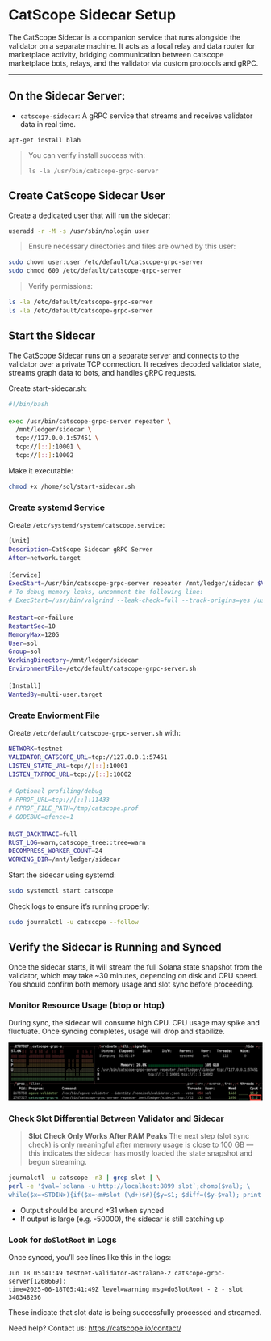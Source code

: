 # CatScope Sidecar Setup

The CatScope Sidecar is a companion service that runs alongside the validator on a separate machine. It acts as a local relay and data router for marketplace activity, bridging communication between catscope marketplace bots, relays, and the validator via custom protocols and gRPC.

---------


## On the **Sidecar Server**:
- `catscope-sidecar`: A gRPC service that streams and receives validator data in real time.

```cli
apt-get install blah
```
> You can verify install success with:
> ```cli
> ls -la /usr/bin/catscope-grpc-server
> ```


## Create CatScope Sidecar User

Create a dedicated user that will run the sidecar:

```bash
useradd -r -M -s /usr/sbin/nologin user
```
> Ensure necessary directories and files are owned by this user:

```bash 
sudo chown user:user /etc/default/catscope-grpc-server
sudo chmod 600 /etc/default/catscope-grpc-server

```
> Verify permissions:
```bash
ls -la /etc/default/catscope-grpc-server
ls -la /etc/default/catscope-grpc-server
```


## Start the Sidecar
The CatScope Sidecar runs on a separate server and connects to the validator over a private TCP connection. It receives decoded validator state, streams graph data to bots, and handles gRPC requests.

Create start-sidecar.sh:
```bash
#!/bin/bash

exec /usr/bin/catscope-grpc-server repeater \
  /mnt/ledger/sidecar \
  tcp://127.0.0.1:57451 \
  tcp://[::]:10001 \
  tcp://[::]:10002
```
Make it executable:

```bash
chmod +x /home/sol/start-sidecar.sh
```
### Create systemd Service


Create `/etc/systemd/system/catscope.service`:
```bash
[Unit]
Description=CatScope Sidecar gRPC Server
After=network.target

[Service]
ExecStart=/usr/bin/catscope-grpc-server repeater /mnt/ledger/sidecar $VALIDATOR_CATSCOPE_URL $LISTEN_STATE_URL $LISTEN_TXPROC_URL
# To debug memory leaks, uncomment the following line:
# ExecStart=/usr/bin/valgrind --leak-check=full --track-origins=yes /usr/bin/catscope-grpc-server repeater /mnt/ledger/sidecar $VALIDATOR_CATSCOPE_URL $LISTEN_STATE_URL $LISTEN_TXPROC_URL

Restart=on-failure
RestartSec=10
MemoryMax=120G
User=sol
Group=sol
WorkingDirectory=/mnt/ledger/sidecar
EnvironmentFile=/etc/default/catscope-grpc-server.sh

[Install]
WantedBy=multi-user.target
```
### Create Enviorment File
Create `/etc/default/catscope-grpc-server.sh` with:

```bash
NETWORK=testnet
VALIDATOR_CATSCOPE_URL=tcp://127.0.0.1:57451
LISTEN_STATE_URL=tcp://[::]:10001
LISTEN_TXPROC_URL=tcp://[::]:10002

# Optional profiling/debug
# PPROF_URL=tcp://[::]:11433
# PPROF_FILE_PATH=/tmp/catscope.prof
# GODEBUG=efence=1

RUST_BACKTRACE=full
RUST_LOG=warn,catscope_tree::tree=warn
DECOMPRESS_WORKER_COUNT=24
WORKING_DIR=/mnt/ledger/sidecar
```

Start the sidecar using systemd:
```bash
sudo systemctl start catscope
```

Check logs to ensure it’s running properly:

```bash
sudo journalctl -u catscope --follow
```
## Verify the Sidecar is Running and Synced

Once the sidecar starts, it will stream the full Solana state snapshot from the validator, which may take ~30 minutes, depending on disk and CPU speed. You should confirm both memory usage and slot sync before proceeding.

###  Monitor Resource Usage (btop or htop)
During sync, the sidecar will consume high CPU. CPU usage may spike and fluctuate. Once syncing completes, usage will drop and stabilize.

![CatScope Sidecar CPU](./screenshots/catscope-cpu.png)

###  Check Slot Differential Between Validator and Sidecar
> **Slot Check Only Works After RAM Peaks**
> The next step (slot sync check) is only meaningful after memory usage is close to 100 GB — this indicates the sidecar has mostly loaded the state snapshot and begun streaming.

```bash
journalctl -u catscope -n3 | grep slot | \
perl -e '$val=`solana -u http://localhost:8899 slot`;chomp($val); \
while($x=<STDIN>){if($x=~m#slot (\d+)$#){$y=$1; $diff=($y-$val); print "$diff\n"; exit 0;}}'
```
* Output should be around ±31 when synced
* If output is large (e.g. -50000), the sidecar is still catching up

### Look for `doSlotRoot` in Logs

Once synced, you’ll see lines like this in the logs:
```log
Jun 18 05:41:49 testnet-validator-astralane-2 catscope-grpc-server[1268669]: 
time=2025-06-18T05:41:49Z level=warning msg=doSlotRoot - 2 - slot 340348256
```
These indicate that slot data is being successfully processed and streamed.

Need help? Contact us:
https://catscope.io/contact/